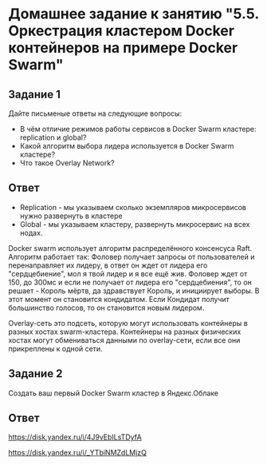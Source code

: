 # Домашнее задание к занятию "5.5. Оркестрация кластером Docker контейнеров на примере Docker Swarm"

## Задание 1
Дайте письменые ответы на следующие вопросы:

* В чём отличие режимов работы сервисов в Docker Swarm кластере: replication и global?
* Какой алгоритм выбора лидера используется в Docker Swarm кластере?
* Что такое Overlay Network?

## Ответ
 - Replication - мы указываем сколько экземпляров микросервисов нужно развернуть в кластере
 - Global - мы указываем кластеру, развернуть микросервис на всех нодах.
 
 Docker swarm использует алгоритм распределённого консенсуса Raft. Алгоритм работает так: Фоловер получает запросы от пользователей и перенаправляет
 их лидеру, в ответ он ждет от лидера его "сердцебиение", мол я твой лидер и я все ещё жив. Фоловер ждет от 150, до 300мс и если не получает от лидера его 
 "сердцебиения", то он решает - Король мёртв, да здравствует Король, и инициирует выборы. В этот момент он становится кондидатом. Если Кондидат получит 
 большинство голосов, то он становится новым лидером.
 
 Overlay-сеть это подсеть, которую могут использовать контейнеры в разных хостах swarm-кластера. Контейнеры на разных физических хостах могут 
 обмениваться данными по overlay-сети, если все они прикреплены к одной сети.

## Задание 2
Создать ваш первый Docker Swarm кластер в Яндекс.Облаке

## Ответ

https://disk.yandex.ru/i/4J9vEbILsTDyfA

https://disk.yandex.ru/i/_YTbiNMZdLMjzQ

